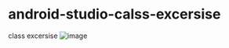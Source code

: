 # android-studio-calss-excersise
class excersise
![image](https://user-images.githubusercontent.com/81549043/167779107-991ef2e9-d4a6-4876-ae08-fced68b20e1c.png)
